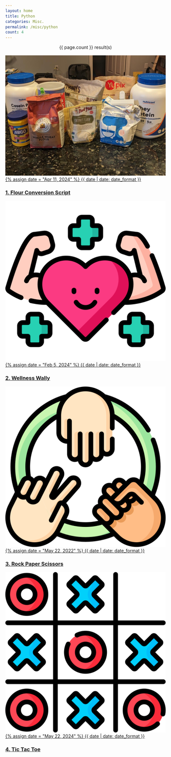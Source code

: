 ```yaml
---
layout: home
title: Python
categories: Misc.
permalink: /misc/python
count: 4
---
```

<center><span class="page-post-count">{{ page.count }} result(s)</span></center><br>

<div id="home-posts-container">

<div class="post-item">
    <a href="/python/Download/flour-convert.py" title="Download" download>
        <img src="/assets/Misc/Water Absorption/water-cover.jpg" alt="" class="blog-roll-image">
        {% assign date = "Apr 11, 2024" %}
        <span class="post-meta">{{ date | date: date_format }}</span>
        <h3 class="post-title">
        <span class="post-count">1.</span>
        <b>Flour Conversion Script</b>
        </h3>
    </a>
</div>

<div class="post-item">
    <a href="/python/Download/WellnessWally.zip" title="Download" download>
        <img src="/assets/Other/Python/better-health.png" alt="" class="blog-roll-image">
        {% assign date = "Feb 5, 2024" %}
        <span class="post-meta">{{ date | date: date_format }}</span>
        <h3 class="post-title">
        <span class="post-count">2.</span>
        <b>Wellness Wally</b>
        </h3>
    </a>
</div>

<div class="post-item">
    <a href="/python/Download/Rock_Paper_Scissors.py" title="Download" download>
        <img src="/assets/Other/Python/rock-paper-scissors.png" alt="" class="blog-roll-image">
        {% assign date = "May 22, 2022" %}
        <span class="post-meta">{{ date | date: date_format }}</span>
        <h3 class="post-title">
        <span class="post-count">3.</span>
        <b>Rock Paper Scissors</b>
        </h3>
    </a>
</div>

<div class="post-item">
    <a href="/python/Download/Tic_Tac_Toe.py" title="Download" download>
        <img src="/assets/Other/Python/tic-tac-toe.png" alt="" class="blog-roll-image">
        {% assign date = "May 22, 2024" %}
        <span class="post-meta">{{ date | date: date_format }}</span>
        <h3 class="post-title">
        <span class="post-count">4.</span>
        <b>Tic Tac Toe</b>
        </h3>
    </a>
</div>

</div>